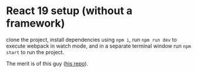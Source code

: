 # React 19 setup (without a framework)

clone the project, install dependencies using `npm i`, run `npm run dev` to execute webpack in watch mode, and in a separate terminal window run `npm start` to run the project.

The merit is of this guy ([his repo](https://github.com/adamjberg/react-server-components)).
